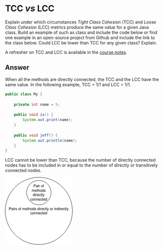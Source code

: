# TCC *vs* LCC

Explain under which circumstances *Tight Class Cohesion* (TCC) and *Loose Class Cohesion* (LCC) metrics produce the same value for a given Java class. Build an example of such as class and include the code below or find one example in an open-source project from Github and include the link to the class below. Could LCC be lower than TCC for any given class? Explain.

A refresher on TCC and LCC is available in the [course notes](https://oscarlvp.github.io/vandv-classes/#cohesion-graph).

## Answer

When all the methods are directly connected, the TCC and the LCC have the same value. In the following example, TCC = 1/1 and LCC = 1/1.

```java
public class My {
        
    private int name = 5;
    
    public void is() {
        System.out.print(name);
    }

    public void jeff() {
        System.out.println(name);
    }
}
```

LCC cannot be lower than TCC, because the number of directly connected nodes has to be included in or equal to the number of directly or transitively connected nodes.

![img.png](../res/img.png)